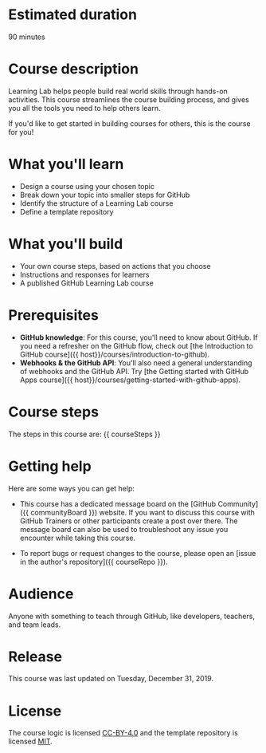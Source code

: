 # Estimated duration

90 minutes

# Course description

Learning Lab helps people build real world skills through hands-on activities. This course streamlines the course building process, and gives you all the tools you need to help others learn.

If you'd like to get started in building courses for others, this is the course for you! 

# What you'll learn

- Design a course using your chosen topic
- Break down your topic into smaller steps for GitHub
- Identify the structure of a Learning Lab course
- Define a template repository

# What you'll build

- Your own course steps, based on actions that you choose
- Instructions and responses for learners
- A published GitHub Learning Lab course

# Prerequisites

- **GitHub knowledge**: For this course, you'll need to know about GitHub. If you need a refresher on the GitHub flow, check out [the Introduction to GitHub course]({{ host}}/courses/introduction-to-github).
- **Webhooks & the GitHub API**: You'll also need a general understanding of webhooks and the GitHub API.  Try [the Getting started with GitHub Apps course]({{ host}}/courses/getting-started-with-github-apps).

# Course steps

The steps in this course are:
{{ courseSteps }}

# Getting help

Here are some ways you can get help:

- This course has a dedicated message board on the [GitHub Community]({{ communityBoard }}) website. If you want to discuss this course with GitHub Trainers or other participants create a post over there. The message board can also be used to troubleshoot any issue you encounter while taking this course.

- To report bugs or request changes to the course, please open an [issue in the author's repository]({{ courseRepo }}).

# Audience

Anyone with something to teach through GitHub, like developers, teachers, and team leads.

# Release

This course was last updated on Tuesday, December 31, 2019.

# License

The course logic is licensed [CC-BY-4.0](https://github.com/githubtraining/write-a-ll-course/blob/master/LICENSE) and the template repository is licensed [MIT](https://github.com/githubtraining/write-a-ll-course-template/blob/master/LICENSE).